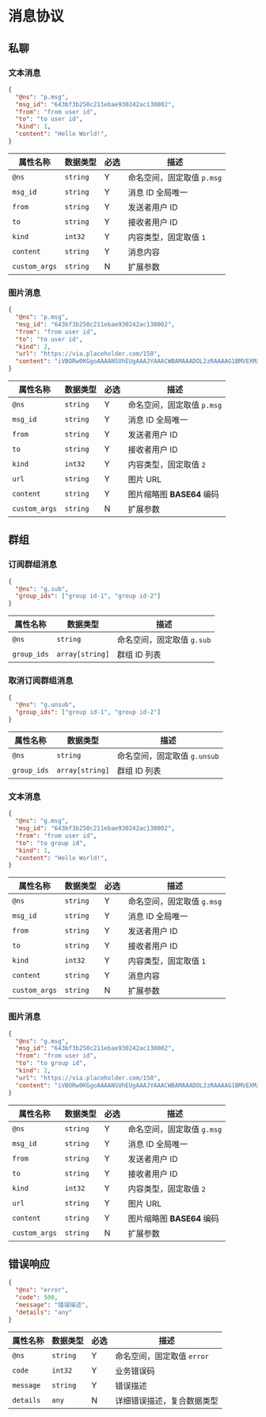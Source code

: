 # 消息协议

## 私聊
### 文本消息
```json
{
  "@ns": "p.msg",
  "msg_id": "643bf3b250c211ebae930242ac130002",
  "from": "from user id",
  "to": "to user id",
  "kind": 1,
  "content": "Hello World!",
}
```

| 属性名称 | 数据类型 | 必选 | 描述 |
| --- | --- | --- | --- |
| `@ns` | `string` | Y | 命名空间，固定取值 `p.msg` |
| `msg_id` | `string` | Y | 消息 ID 全局唯一 |
| `from` | `string` | Y | 发送者用户 ID |
| `to` | `string` |Y | 接收者用户 ID |
| `kind` | `int32` | Y | 内容类型，固定取值 `1` |
| `content` | `string` | Y | 消息内容 |
| `custom_args` | `string` | N | 扩展参数 |

### 图片消息
```json
{
  "@ns": "p.msg",
  "msg_id": "643bf3b250c211ebae930242ac130002",
  "from": "from user id",
  "to": "to user id",
  "kind": 2,
  "url": "https://via.placeholder.com/150",
  "content": "iVBORw0KGgoAAAANSUhEUgAAAJYAAACWBAMAAADOL2zRAAAAG1BMVEXMzMyWlpaqqqq3t7fFxcW+vr6xsbGjo6OcnJyLKnDGAAAACXBIWXMAAA7EAAAOxAGVKw4bAAABAElEQVRoge3SMW+DMBiE4YsxJqMJtHOTITPeOsLQnaodGImEUMZEkZhRUqn92f0MaTubtfeMh/QGHANEREREREREREREtIJJ0xbH299kp8l8FaGtLdTQ19HjofxZlJ0m1+eBKZcikd9PWtXC5DoDotRO04B9YOvFIXmXLy2jEbiqE6Df7DTleA5socLqvEFVxtJyrpZFWz/pHM2CVte0lS8g2eDe6prOyqPglhzROL+Xye4tmT4WvRcQ2/m81p+/rdguOi8Hc5L/8Qk4vhZzy08DduGt9eVQyP2qoTM1zi0/uf4hvBWf5c77e69Gf798y08L7j0RERERERERERH9P99ZpSVRivB/rgAAAABJRU5ErkJggg=="
}
```

| 属性名称 | 数据类型 | 必选 | 描述 |
| --- | --- | --- | --- |
| `@ns` | `string` | Y | 命名空间，固定取值 `p.msg` |
| `msg_id` | `string` | Y | 消息 ID 全局唯一 |
| `from` | `string` | Y | 发送者用户 ID |
| `to` | `string` | Y | 接收者用户 ID |
| `kind` | `int32` | Y | 内容类型，固定取值 `2` |
| `url` | `string` | Y | 图片 URL |
| `content` | `string` | Y | 图片缩略图 **BASE64** 编码 |
| `custom_args` | `string` | N | 扩展参数 |

## 群组
### 订阅群组消息
```json
{
  "@ns": "g.sub",
  "group_ids": ["group id-1", "group id-2"]
}
```

| 属性名称 | 数据类型 | 描述 |
| --- | --- | --- |
| `@ns` | `string` | 命名空间，固定取值 `g.sub` |
| `group_ids` | `array[string]` | 群组 ID 列表 |

### 取消订阅群组消息
```json
{
  "@ns": "g.unsub",
  "group_ids": ["group id-1", "group id-2"]
}
```

| 属性名称 | 数据类型 | 描述 |
| --- | --- | --- |
| `@ns` | `string` | 命名空间，固定取值 `g.unsub` |
| `group_ids` | `array[string]` | 群组 ID 列表 |

### 文本消息
```json
{
  "@ns": "g.msg",
  "msg_id": "643bf3b250c211ebae930242ac130002",
  "from": "from user id",
  "to": "to group id",
  "kind": 1,
  "content": "Hello World!",
}
```

| 属性名称 | 数据类型 | 必选 | 描述 |
| --- | --- | --- | --- |
| `@ns` | `string` | Y | 命名空间，固定取值 `g.msg` |
| `msg_id` | `string` | Y | 消息 ID 全局唯一 |
| `from` | `string` | Y | 发送者用户 ID |
| `to` | `string` |Y | 接收者用户 ID |
| `kind` | `int32` | Y | 内容类型，固定取值 `1` |
| `content` | `string` | Y | 消息内容 |
| `custom_args` | `string` | N | 扩展参数 |

### 图片消息
```json
{
  "@ns": "g.msg",
  "msg_id": "643bf3b250c211ebae930242ac130002",
  "from": "from user id",
  "to": "to group id",
  "kind": 2,
  "url": "https://via.placeholder.com/150",
  "content": "iVBORw0KGgoAAAANSUhEUgAAAJYAAACWBAMAAADOL2zRAAAAG1BMVEXMzMyWlpaqqqq3t7fFxcW+vr6xsbGjo6OcnJyLKnDGAAAACXBIWXMAAA7EAAAOxAGVKw4bAAABAElEQVRoge3SMW+DMBiE4YsxJqMJtHOTITPeOsLQnaodGImEUMZEkZhRUqn92f0MaTubtfeMh/QGHANEREREREREREREtIJJ0xbH299kp8l8FaGtLdTQ19HjofxZlJ0m1+eBKZcikd9PWtXC5DoDotRO04B9YOvFIXmXLy2jEbiqE6Df7DTleA5socLqvEFVxtJyrpZFWz/pHM2CVte0lS8g2eDe6prOyqPglhzROL+Xye4tmT4WvRcQ2/m81p+/rdguOi8Hc5L/8Qk4vhZzy08DduGt9eVQyP2qoTM1zi0/uf4hvBWf5c77e69Gf798y08L7j0RERERERERERH9P99ZpSVRivB/rgAAAABJRU5ErkJggg=="
}
```

| 属性名称 | 数据类型 | 必选 | 描述 |
| --- | --- | --- | --- |
| `@ns` | `string` | Y | 命名空间，固定取值 `g.msg` |
| `msg_id` | `string` | Y | 消息 ID 全局唯一 |
| `from` | `string` | Y | 发送者用户 ID |
| `to` | `string` | Y | 接收者用户 ID |
| `kind` | `int32` | Y | 内容类型，固定取值 `2` |
| `url` | `string` | Y | 图片 URL |
| `content` | `string` | Y | 图片缩略图 **BASE64** 编码 |
| `custom_args` | `string` | N | 扩展参数 |

## 错误响应
```json
{
  "@ns": "error",
  "code": 500,
  "message": "错误描述",
  "details": "any"
}
```
| 属性名称 | 数据类型 | 必选 | 描述 |
| --- | --- | --- | --- |
| `@ns` | `string` | Y | 命名空间，固定取值 `error` |
| `code` | `int32` | Y | 业务错误码 |
| `message` | `string` | Y | 错误描述 |
| `details` | `any` | N | 详细错误描述，复合数据类型 |
